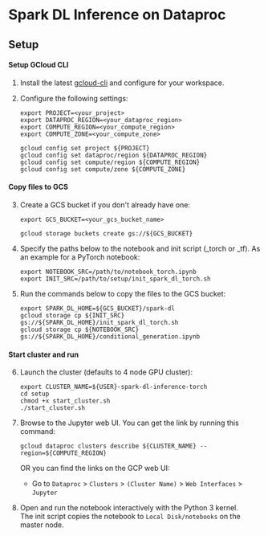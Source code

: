# Spark DL Inference on Dataproc

## Setup

#### Setup GCloud CLI

1. Install the latest [gcloud-cli](https://cloud.google.com/sdk/docs/install) and configure for your workspace.

2. Configure the following settings:
    ```shell
    export PROJECT=<your_project>
    export DATAPROC_REGION=<your_dataproc_region>
    export COMPUTE_REGION=<your_compute_region>
    export COMPUTE_ZONE=<your_compute_zone>

    gcloud config set project ${PROJECT}
    gcloud config set dataproc/region ${DATAPROC_REGION}
    gcloud config set compute/region ${COMPUTE_REGION}
    gcloud config set compute/zone ${COMPUTE_ZONE}
    ```

#### Copy files to GCS

3. Create a GCS bucket if you don't already have one:
    ```shell
    export GCS_BUCKET=<your_gcs_bucket_name>

    gcloud storage buckets create gs://${GCS_BUCKET}
    ```

4.  Specify the paths below to the notebook and init script (_torch or _tf). As an example for a PyTorch notebook:
    ```shell
    export NOTEBOOK_SRC=/path/to/notebook_torch.ipynb
    export INIT_SRC=/path/to/setup/init_spark_dl_torch.sh
    ```

5. Run the commands below to copy the files to the GCS bucket:
    ```shell
    export SPARK_DL_HOME=${GCS_BUCKET}/spark-dl
    gcloud storage cp ${INIT_SRC} gs://${SPARK_DL_HOME}/init_spark_dl_torch.sh
    gcloud storage cp ${NOTEBOOK_SRC} gs://${SPARK_DL_HOME}/conditional_generation.ipynb
    ```

#### Start cluster and run

6. Launch the cluster (defaults to 4 node GPU cluster):
    ```shell
    export CLUSTER_NAME=${USER}-spark-dl-inference-torch
    cd setup
    chmod +x start_cluster.sh
    ./start_cluster.sh
    ```

7. Browse to the Jupyter web UI. You can get the link by running this command:
    ```shell
    gcloud dataproc clusters describe ${CLUSTER_NAME} --region=${COMPUTE_REGION}
    ```

    OR you can find the links on the GCP web UI:
    - Go to `Dataproc` > `Clusters` > `(Cluster Name)` > `Web Interfaces` > `Jupyter`

8. Open and run the notebook interactively with the Python 3 kernel.  
The init script copies the notebook to `Local Disk/notebooks` on the master node.  